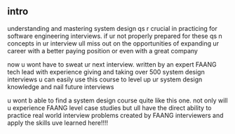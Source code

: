 ## intro
understanding and mastering system design qs r crucial in practicing for software engineering interviews. if ur not properly prepared for these qs n concepts in ur interview ull miss out on the opportunities of expanding ur career with a better paying position or even with a great company

now u wont have to sweat ur next interview. written by an expert FAANG tech lead with experience giving and taking over 500 system design interviews u can easily use this course to level up ur system design knowledge and nail future interviews

u wont b able to find a system design course quite like this one. not only will u experience FAANG level case studies but ull have the direct ability to practice real world interview problems created by FAANG interviewers and apply the skills uve learned here!!!!
